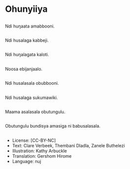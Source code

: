 # Ohunyiiya

##
Ndi huŋaata
amabbooni.

##
Ndi husalaga kabbeji.

##
Ndi huŋalagata kaloti.

##
Noosa ebijanjaalo.

##
Ndi husalasala
obubbooni.

##
Ndi husalaga
sukumawiki.

##
Maama asalasala
obutungulu.

##
Obutungulu bundisya
amasiga ni
babusalasala.

##
* License: [CC-BY-NC]
* Text: Clare Verbeek, Thembani Dladla, Zanele Buthelezi
* Illustration: Kathy Arbuckle
* Translation: Gershom Hirome
* Language: nuj
